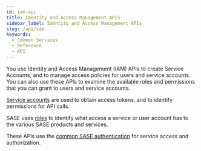 ```yaml
---
id: iam-api
title: Identity and Access Management APIs
sidebar_label: Identity and Access Management APIs
slug: /api/iam
keywords:
  - Common Services
  - Reference
  - API
---
```



You use Identity and Access Management (IAM) APIs to create Service Accounts, and to manage access policies
for users and service accounts. You can also use these APIs to examine the available roles and
permissions that you can grant to users and service accounts.


[Service accounts](/sase/docs/service-accounts) are used to obtain access tokens, and
to identify permissions for API calls.

SASE uses [roles](/sase/docs/roles) to identify what access a service or user account has
to the various SASE products and services.

These APIs use the [common SASE authentication](/sase/docs/getstarted) for service access and authorization.

